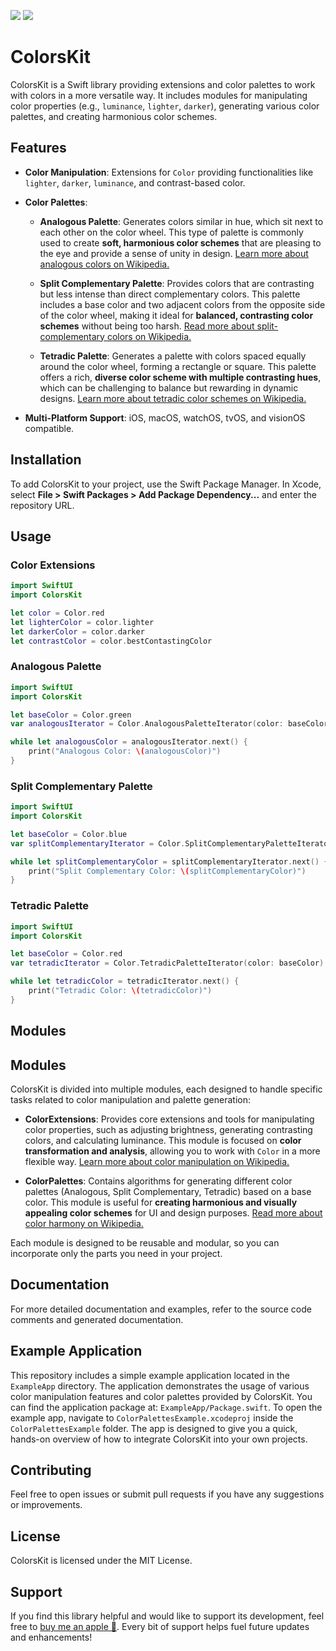 [![](https://img.shields.io/endpoint?url=https%3A%2F%2Fswiftpackageindex.com%2Fapi%2Fpackages%2Fowlcoding%2FSwift-ColorsKit%2Fbadge%3Ftype%3Dswift-versions)](https://swiftpackageindex.com/owlcoding/Swift-ColorsKit)
[![](https://img.shields.io/endpoint?url=https%3A%2F%2Fswiftpackageindex.com%2Fapi%2Fpackages%2Fowlcoding%2FSwift-ColorsKit%2Fbadge%3Ftype%3Dplatforms)](https://swiftpackageindex.com/owlcoding/Swift-ColorsKit)

# ColorsKit

ColorsKit is a Swift library providing extensions and color palettes to work with colors in a more versatile way. It includes modules for manipulating color properties (e.g., `luminance`, `lighter`, `darker`), generating various color palettes, and creating harmonious color schemes.

## Features

- **Color Manipulation**: Extensions for `Color` providing functionalities like `lighter`, `darker`, `luminance`, and contrast-based color.
- **Color Palettes**:
  - **Analogous Palette**: Generates colors similar in hue, which sit next to each other on the color wheel. This type of palette is commonly used to create **soft, harmonious color schemes** that are pleasing to the eye and provide a sense of unity in design. [Learn more about analogous colors on Wikipedia.](https://en.wikipedia.org/wiki/Analogous_colors)
  
  - **Split Complementary Palette**: Provides colors that are contrasting but less intense than direct complementary colors. This palette includes a base color and two adjacent colors from the opposite side of the color wheel, making it ideal for **balanced, contrasting color schemes** without being too harsh. [Read more about split-complementary colors on Wikipedia.](https://en.wikipedia.org/wiki/Complementary_colors#Split-complementary_colors)
  
  - **Tetradic Palette**: Generates a palette with colors spaced equally around the color wheel, forming a rectangle or square. This palette offers a rich, **diverse color scheme with multiple contrasting hues**, which can be challenging to balance but rewarding in dynamic designs. [Learn more about tetradic color schemes on Wikipedia.](https://en.wikipedia.org/wiki/Tetradic_colors)

- **Multi-Platform Support**: iOS, macOS, watchOS, tvOS, and visionOS compatible.
## Installation

To add ColorsKit to your project, use the Swift Package Manager. In Xcode, select **File > Swift Packages > Add Package Dependency...** and enter the repository URL.

## Usage

### Color Extensions

```swift
import SwiftUI
import ColorsKit

let color = Color.red
let lighterColor = color.lighter
let darkerColor = color.darker
let contrastColor = color.bestContastingColor
```

### Analogous Palette

```swift
import SwiftUI
import ColorsKit

let baseColor = Color.green
var analogousIterator = Color.AnalogousPaletteIterator(color: baseColor)

while let analogousColor = analogousIterator.next() {
    print("Analogous Color: \(analogousColor)")
}
```

### Split Complementary Palette

```swift
import SwiftUI
import ColorsKit

let baseColor = Color.blue
var splitComplementaryIterator = Color.SplitComplementaryPaletteIterator(color: baseColor)

while let splitComplementaryColor = splitComplementaryIterator.next() {
    print("Split Complementary Color: \(splitComplementaryColor)")
}
```

### Tetradic Palette

```swift
import SwiftUI
import ColorsKit

let baseColor = Color.red
var tetradicIterator = Color.TetradicPaletteIterator(color: baseColor)

while let tetradicColor = tetradicIterator.next() {
    print("Tetradic Color: \(tetradicColor)")
}
```

## Modules

## Modules

ColorsKit is divided into multiple modules, each designed to handle specific tasks related to color manipulation and palette generation:

- **ColorExtensions**: Provides core extensions and tools for manipulating color properties, such as adjusting brightness, generating contrasting colors, and calculating luminance. This module is focused on **color transformation and analysis**, allowing you to work with `Color` in a more flexible way. [Learn more about color manipulation on Wikipedia.](https://en.wikipedia.org/wiki/Color_theory#Tints_and_shades)
  
- **ColorPalettes**: Contains algorithms for generating different color palettes (Analogous, Split Complementary, Tetradic) based on a base color. This module is useful for **creating harmonious and visually appealing color schemes** for UI and design purposes. [Read more about color harmony on Wikipedia.](https://en.wikipedia.org/wiki/Color_theory#Color_harmonies)

Each module is designed to be reusable and modular, so you can incorporate only the parts you need in your project.
## Documentation

For more detailed documentation and examples, refer to the source code comments and generated documentation.

## Example Application

This repository includes a simple example application located in the `ExampleApp` directory. The application demonstrates the usage of various color manipulation features and color palettes provided by ColorsKit. You can find the application package at: `ExampleApp/Package.swift`. To open the example app, navigate to `ColorPalettesExample.xcodeproj` inside the `ColorPalettesExample` folder. The app is designed to give you a quick, hands-on overview of how to integrate ColorsKit into your own projects.

## Contributing

Feel free to open issues or submit pull requests if you have any suggestions or improvements.

## License

ColorsKit is licensed under the MIT License.

## Support

If you find this library helpful and would like to support its development, feel free to [buy me an apple 🍏](https://buymeacoffee.com/owlcoding). Every bit of support helps fuel future updates and enhancements!

